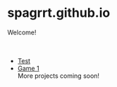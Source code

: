 # spagrrt.github.io
Welcome! <br><br><br>
* [Test](https://spagrrt.github.io/main.html) <br>
* [Game 1](https://spagrrt.github.io/game1/game1.html) <br>
More projects coming soon!
